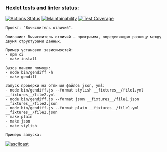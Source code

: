 ### Hexlet tests and linter status:
[![Actions Status](https://github.com/Vandopal/frontend-project-46/actions/workflows/hexlet-check.yml/badge.svg)](https://github.com/Vandopal/frontend-project-46/actions)
[![Maintainability](https://api.codeclimate.com/v1/badges/b4f710fcd370dcc880f3/maintainability)](https://codeclimate.com/github/Vandopal/frontend-project-46)
[![Test Coverage](https://api.codeclimate.com/v1/badges/b4f710fcd370dcc880f3/test_coverage)](https://codeclimate.com/github/Vandopal/frontend-project-46/test_coverage)
```
Проект: "Вычислитель отличий".

Описание: Вычислитель отличий – программа, определяющая разницу между двумя структурами данных.

Пример установки зависимостей:
- npm ci
- make install

Вызов панели помощи: 
- node bin/gendiff -h
- make gendiff

Запуск проверки на отличия файлов json, yml:
- node bin/gendiff.js --format stylish __fixtures__/file1.yml __fixtures__/file2.yml
- node bin/gendiff.js --format json __fixtures__/file1.json __fixtures__/file2.json
- node bin/gendiff.js --format plain __fixtures__/file1.yml __fixtures__/file2.json
- make plain
- make json
- make stylish

Примеры запуска:
```
[![asciicast](https://asciinema.org/a/596121.svg)](https://asciinema.org/a/kDxYRUo4MzfQLPOQ5runtZ5Z1)